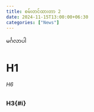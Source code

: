 ```yaml
---
title: စမ်းတင်ထားတာ 2
date: 2024-11-15T13:00:00+06:30
categories: ["News"]
---
```

မင်္ဂလာပါ
<!--more-->
# H1
###### H6
### H3{#i}